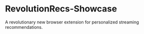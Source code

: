 # RevolutionRecs-Showcase
A revolutionary new browser extension for personalized streaming recommendations.
